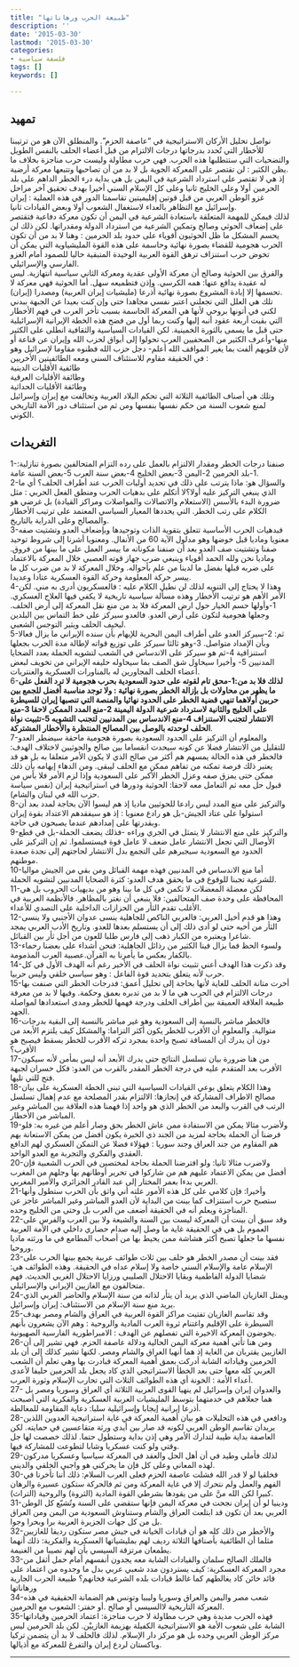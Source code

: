 ```yaml
---
title: "طبيعة الحرب ورهاناتها"
description: ''
date: '2015-03-30'
lastmod: '2015-03-30'
categories:
- فلسفة سياسية
tags: []
keywords: []

---
```



## تمهيد

نواصل تحليل الأركان الاستراتيجية في “عاصفة الحزم”. والمنطلق الآن هو من ترتيبنا للأخطار التي تُحدد بدرجاتها درجات الالتزام من قبل أعضاء الحلف بالنفس الطويل والتضحيات التي ستتطلبها هذه الحرب. فهي حرب مطاولة وليست حرب مناجزة بخلاف ما يظن الكثير : لن تقتصر على المعركة الجوية بل لا بد من أن تصاحبها وتتبعها معركة أرضية.  
إذ هي لا تقتصر على استرداد الشرعية في اليمن بل هي بداية درء الخطر الداهم على بلد الحرمين أولا وعلى الخليج ثانيا وعلى كل الإسلام السني أخيرا بهدف تحقيق آخر مراحل غزو الوطن العربي من قبل قوتين إقليميتين تقاسمتا الدور في هذه العملية : إيران وإسرائيل مع التظاهر بالعداء لاستغفال الشعوب أولا وبعض القيادات ثانيا.  
لذلك فيمكن للمهمة المتعلقة باستعادة الشرعية في اليمن أن تكون معركة دفاعية فتقتصر على إضعاف الحوثي وصالح وتمكين الشرعية من استرداد الدولة ومقدراتها. لكن ذلك لن يحسم المشكل ما ظل الحوثيون أقوياء على حدود بلد الحرمين : وهنا لا بد من أن تكون الحرب هجومية للقضاء بصورة نهائية وحاسمة على هذه القوة المليشياوية التي يمكن أن تخوض حرب استنزاف ترهق القوة العربية الوحيدة المتبقية حاليا للصمود أمام الغزو الفارسي والإسرائيلي.  
والفرق بين الحوثية وصالح أن معركة الأولى عقدية ومعركة الثاني سياسية انتهازية. ليس له عقيدة يدافع عنها: همه الكرسي. وإذن فتطميعه سهل. أما الحوثية فهي معركة لا تحسمها إلا إبادة المشروع بصورة نهائية أذرعا (مليشيات إيران العربية) ومصدرا (إيران).  
تلك هي العلل التي تجعلني اعتبر نفسي مجاهدا حتى وإن كنت بعيدا عن الجبهة ببدني لكني في أتونها بروحي لأنها هي المعركة الحاسمة بسبب تأخر العرب في فهم الأخطار التي بقيت أربعة عقود أنبه إليها وكنت ربما أول من فضح هذه الخطة الإيرانية الإسرائيلية حتى قبل ما يسمى بالثورة الخمينية. لكن القيادات السياسية والثقافية انطلى على الكثير منها-وأعرف الكثير من الصحفيين العرب تحولوا إلى أبواق لحزب الله وإيران عن قناعة أو لأن قلوبهم ألفت بما يغير المواقف الله أعلم- دجل حزب الله فظنوه مقاوما لإسرائيل وهو في الحقيقة مقاوم للاستئناف السني ومعه الطائفيتين الأخريين :  
طائفية الأقليات الدينية  
وطائفة الأقليات العرقية  
وطائفة الأقليات الحداثية  
وتلك هي أصناف الطائفية الثلاثة التي تحكم البلاد العربية وتحالفت مع إيران وإسرائيل لمنع شعوب السنة من حكم نفسها بنفسها ومن ثم من استئناف دور الأمة التاريخي الكوني.

## التغريدات

1-صنفنا درجات الخطر ومقدار الالتزام بالعمل على رده التزام المتحالفين بصورة تنازلية: 1-بلد الحرمين 2-اليمن 3-بعض الخليج 4-بعض سنة العرب 5-بعض السنة عامة.  
2-والسؤال هو: ماذا يترتب على ذلك في تحديد أوليات الحرب عند أطراف الحلف؟ أي ما الذي ينبغي التركيز عليه أولا؟لا أتكلم على بدهيات الحرب ومنطق الفعل الحربي : مثل ضرورة البدء بالأسس (الاستعلام والاتصالات والمواصلات ومراكز القيادة) بل غرضي هو الكلام على رتب الخطر. التي يحددها المعيار السياسي المعتمد على ترتيب الأخطار والمصالح وعلى الدراية بالتاريخ.  
3-فبدهيات الحرب الأساسية تتعلق بتقوية الذات وتوحيدها وبإضعاف العدو وتشتيت صفه معنويا وماديا قبل خوضها وهو مدلول الآية 60 من الأنفال. ومعنويا أشرنا إلى شروط توحيد صفنا وتشتيت صف العدو بعد أن صنفنا مكوناته ما ييسر العمل على ما بينها من فروق. وماديا نحن ولله الحمد أقوياء وينبغي ضرب جهاز قوته العصبي خلال المعركة بالاعتماد على ضربه قبلها بفضل ما لدينا من علم بأحواله. وخلال المعركة لا بد من ضرب كل ما ييسر حركة المعلومة وحركة القوة العسكرية عتادا وعديدا.  
4-وهذا لا يحتاج إلى التنويه لذلك لن نطيل الكلام عليه : فالعسكريون أدرى به مني. لكن الأمر الأهم هو ترتيب الأخطار وهذه مسألة سياسية تاريخية لا يكفي فيها العلاج العسكري. 1-وأولها حسم الخيار حول ارض المعركة فلا بد من منع نقل المعركة إلى أرض الحلف. وجعلها هجومية لتكون على أرض العدو. فالعدو سيركز على خط التماس بين البلدين ليخيف الحلف ويثير التوجس الشعبي.  
5-ثم: 2-سيركز العدو على أطراف اليمن البحرية للإيهام بأن سنده الإيراني ما يزال فعالا وبأن الإمداد متواصل. 3-وهو ثالثا سيركز على توزيع قواته لإطالة مدة الحرب بجعلها استنزافية 4-ثم هو سيركز على الاندساس في الشعب لتشويه الحملة بعدد الضحايا المدنيين 5- وأخيرا سيحاول شق الصف بما سيحاوله حليفه الإيراني من تخويف لبعض أعضاء الحلف المجاورين له بالمناورات العسكرية والعنتريات.  
6-**لذلك فلا بد من:1-محق تام لقوته على حدود السعودية بحرب هجومية لا ترد الفعل على ما يظهر من محاولات بل بإزالة الخطر بصورة نهائية : ولا توجد مناسبة أفضل للجمع بين حربين أولاهما تنهي قضية الخطر على الحدود نهائيا والمنصة التي تنصبها إيران للسيطرة على الخليج والثانية لاسترداد شرعية الدولة اليمينة 2-منع المدد الممكن لاحقا 3-منع الانتشار لتجنب الاستنزاف 4-منع الاندساس بين المدنيين لتجنب التشويه 5-تثبيت نواة الحلف لوحدته بالوصل بين المصالح المنتظرة والأخطار المشتركة**.  
7-والمعلوم أن التركيز على الحدود السعودية بصورة هجومية ماحقة سيضطر العدو للتقليل من الانتشار فضلا عن كونه سيحدث انقساما بين صالح والحوثيين لاختلاف الهدف: فالخطر في هذه الحالة يمسهم هم أكثر من صالح الذي لا يكون الأمر متعلقا به بل هو قد يعتبر ذلك فرصة تمكنه من تفاهم ممكن مع الحلف ليبقى. ومن الدهاء إيهامه بأن ذلك ممكن حتى يمزق صفه وعزل الخطر الأكبر على السعودية وإذا لزم الأمر فلا بأس من قبول حل معه ثم التعامل معه لاحقا: الحوثية ودورها في استراتيجية إيران (نفس سياسة حزب الله في لبنان والشام).  
8-والتركيز على منع المدد ليس رادعا للحوثيين ماديا إذ هم ليسوا الآن بحاجة لمدد بعد أن استولوا على عتاد الجيش-بل هو رادع معنويا : إذ هو سيفقدهم الاعتداد بقوة إيران وبقدرتها على إمدادهم عندما يصبحون في حاجة.  
9-والتركيز على منع الانتشار لا يتمثل في الجري وراءه -فذلك يضعف الحملة-بل في قطع الأوصال التي تجعل الانتشار عامل ضعف لا عامل قوة فيستسلموا. ثم إن التركيز على الحدود مع السعودية سيجبرهم على التجمع بدل الانتشار لحاجتهم إلى نجدة صعدة موطنهم.  
10-أما منع الاندساس في المدنيين فهذه مهمة القبائل ومن بقي من الجيش مواليا للشرعية تجبنا للوقوع في ما يحقق هدف العدو: كثرة الضحايا المدنيين لتشويه الحملة.  
11-لكن معضلة المعضلات لا تكمن في كل ما بينا وهو من بديهيات الحروب بل هي المحافظة على وحدة صف المتحالفين: فلا ينبغي أن نغتر بالمظاهر. فالأنظمة العربية في الأغلب تقدم الثأر من الحزازات الداخلية على التصدي للأعداء.  
12-وهذا هو قدم أخيل العربي: فالعربي الناكص للجاهلية ينسى عدوان الأجنبي ولا ينسى الثأر من أخيه حتى لو أدى ذلك إلى أن يستسلم بعدها للعدو. وتاريخ الأدب العربي يمجد شاعرا ويعتبره من الكبار ذهب إلى فارس طلبا للعون من أجل ثأر بين القبائل.  
13-ولسوء الحظ فما يزال فينا الكثير من رذائل الجاهلية: فنحن أشداء على بعضنا رحماء بالكفار بعكس ما يأمرنا به القرآن.عصبية العرب المذمومة.  
14-وقد ذكرت هذا الهدف أعني تثبيت نواة الحلف في الأخير رغم أنه الهدف الأول في كل حرب لأنه يتعلق بتحديد قوة الفاعل : وهو سياسي خلقي وليس حربيا.  
15-أخرت متانة الحلف للغاية لأنها بحاجة إلى تحليل أعمق: فدرجات الخطر التي صنفت بها درجات الالتزام في الحرب هي ما لا بد من تدبره بعمق وحكمة. وفيها لا بد من معرفة طبيعة العلاقة العميقة بين أطراف الحلف ودرجة فهمها للخطر ومدى استعدادها لمواصلة الجهد.  
16-فالخطر مباشر بالنسبة إلى السعودية وهو غير مباشر بالنسبة إلى البقية بدرجات متوالية. والمعلوم أن الأقرب للخطر يكون أكثر التزاما: والمشكل كيف يلتزم الأبعد من دون أن يدرك أن المسافة تصبح واحدة بمجرد تركه الأقرب للخطر يسقط فيصبح هو الأقرب؟  
17-من هنا ضرورة بيان تسلسل النتائج حتى يدرك الأبعد أنه ليس بمأمن لأنه سيكون الأقرب بعد المتقدم عليه في درجة الخطر المقدر بالقرب من العدو: فكل خسران لجبهة فتح للتي تليها.  
18-وهذا الكلام يتعلق بوعي القيادات السياسية التي تبني الخطة العسكرية على بيان مصالح الاطراف المشاركة في إنجازها: الالتزام بقدر المصلحة مع عدم إهمال تسلسل الرتب في القرب والبعد من الخطر الذي هو واحد إذا فهمنا هذه العلاقة بين المباشر وغير المباشر من الأخطار.  
19-ولأضرب مثالا يمكن من الاستفادة ممن عاش الخطر بحق وصار أعلم من غيره به: فلو فرضنا أن الحملة بحاجة لمزيد من الجند ذي الخبرة يكون أفضل من يمكن الاستعانة بهم هم المقاوم من جند العراق وجند سوريا : فهؤلاء فضلا عن التمكن العسكري لهم الدافع العقدي والفكري والتجربة مع العدو الواحد.  
20-ولاضرب مثالا ثانيا: ولو افترضنا الحملة بحاجة لمختصين في الحرب الشعبية فإن أفضل من يمكن الاعتماد عليهم هم من شاركوا في تحرير أوطانهم بها وجلهم من المغرب العربي بدءا بعمر المختار إلى عبد القادر الجزائري والأمير المغربي.  
21-وأخيرا: فإن كلامي على كل هذه الأمور علته أني واثق بأن الحرب ستطول وأنها ستصبح حرب استنزاف كما بينت من البداية لأن العدو المباشر وغير المباشر عاجز عن المناجزة ويعلم أنه في الحقيقة أضعف من العرب بل وحتى من الخليج وحده.  
22-وقد سبق أن بينت أن المعركة ليست بين السنة والشيعة ولا بين العرب والفرس على العموم بل هي في الحقيقة غاية ما وصل إليه صدام حضاري داخلي في الأمة العربية نفسها ما جعلها تصبح أكثر هشاشة ممن يحيط بها من أصحاب المطامع في ما ورثته ماديا وروحيا.  
23-فقد بينت أن مصدر الخطر هو حلف بين ثلاث طوائف عربية يجمع بينها الحرب على الإسلام عامة والإسلام السني خاصة ولا إسلام عداه في الحقيقة. وهذه الطوائف هي: شضايا الدولة الفاطمية وبقايا الاحتلال الصليبي ورزايا الاحتلال الغربي الحديث. فهم متحالفون مع الغازيين الإيراني والإسرائيلي.  
24-ويمثل الغازيان الماضي الذي يريد أن يثأر لذاته من سنة الإسلام والحاضر الغربي الذي يريد منع سنة الإسلام من الاستئناف: إيران وإسرائيل.  
25-وقد تقاسم الغازيان تفتيت مراكز القوة العربية في العراق والشام ومصر بهدف السيطرة على الإقليم واغتنام ثروة العرب المادية والروحية : وهم الآن يشعرون بأنهم يخوضون المعركة الاخيرة التي تفصلهم عن الهدف : الامبراطورية الفارسية الصهيونية.  
26-ومن هنا تأتي أهمية معركة اليمن الحالية ودلالة عاصفة الحزم. فهي تشير إلى أن الغازيين يقتربان من الغاية إذ هما أنهيا العراق والشام ومصر. لكنها تشير كذلك إلى أن بلد الحرمين وقياداته الشابة أدركت بعمق أهمية المعركة فبادرت بها وهي تعلم أن الشعب العربي كله معها حتى بعد الخطأ الاستراتيجي الذي كاد يجعل بلد الحرمين حليفا لأعدى أعداء الأمة : الخونة أي هذه الطوائف الثلاث التي تحارب الإسلام وثورة العرب.  
27- والعدوان إيران وإسرائيل لم ينهيا القوى العربية الثلاثة أي العراق وسوريا ومصر بل هما جعلاهم في خدمتهما بتوسط المليشيات العربية العسكرية والفكرية التي أصبحت أذرعا إيرانية إيجابا وإسرائيلية سلبا: دعاية المقاومة للمغالطة.  
28-ودافعي في هذه التحليلات هو بيان أهمية المعركة في غاية استراتيجية العدوين اللذين يريدان تقاسم الوطن العربي لكونه قد صار بين أيدي ورثة متقاعسين في حمايته. لكن العاصفة بداية طيبة لتدارك الأمر وهي إذن بداية وستطول حتما. لذلك خصصت لها جل وقتي ولو كنت عسكريا وشابا لتطوعت للمشاركة فيها.  
29-لذلك فأملي وطيد في أن أهل الحل والعقد في المعركة سياسيا وعسكريا مدركون لهذه المعاني وعلى كل فإن ما يحركني هو واجبي الخلقي والديني.  
30-فخلقيا لو لا قدر الله فشلت عاصفة الحزم فعلى العرب السلام: ذلك أننا تأخرنا في الفهم والعمل ولم نتحرك إلا في غاية المعركة ومن ثم فالحركة ستكون عسيرة والرهان كبيرا لكن الله منَّ على من يقودها بشرطي القوة المادية (الثروة) والروحية (التراث).  
31-ودينيا لو أن إيران نجحت في معركة اليمن فإنها ستقضي على السنة وتُشيّع كل الوطن العربي بعد أن تكون قد ابتلعت العراق والشام وستناوش السعودية من اليمن ومن العراق بل من كل جهات الجزيرة العربية برا وبحرا وجوا.  
32-والأخطر من ذلك كله هو أن قيادات الخيانة في جيش مصر ستكون رديفا للغازيين مثلما أن الطائفية بأصنافها الثلاثة رديف لهم بمليشياتها العسكرية والفكرية: ذلك أنهما يطمعان مرتزقة السيسي بأن لهم نصيبا من الغنيمة.  
33-فالملك الصالح سلمان والقيادات الشابة معه يجدون أنفسهم أمام حمل أثقل من مجرد المعركة العسكرية: كيف يستردون مدد شعبي عربي بدل ما وجدوه من اعتماد على قائد خائن كاد يغالطهم كما غالط قيادات بلده الشرعية فخانهم؟ طبيعة الحرب الجارية ورهاناتها  
34-شعب مصر واليمن والعراق وسوريا وليبيا وتونس هم الضمانة الحقيقية في هذه المعركة التاريخية لاالسيسي أو صالح .أو حفتر: الشعوب مع الحرمين.  
35-فهذه الحرب مديدة وهي حرب مطاولة لا حرب مناجزة: اعتماد الحرمين وقياداتها الشابة على شعوب الأمة هو الاستراتيجية الكفيلة بهزيمة الغازييْن. لكن بلد الحرمين ليس مركز الوطن العربي وحده بل هو مركز دار الإسلام. لذلك فالحلف لا بد أن يتضمن تركيا وباكستان لردع إيران والتفرغ للمعركة مع أذيالها.

---

###